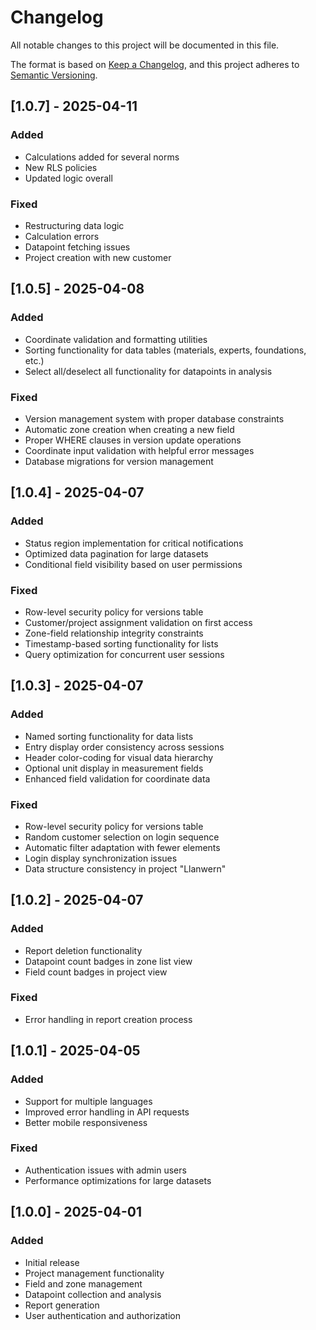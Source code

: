 # Changelog

All notable changes to this project will be documented in this file.

The format is based on [Keep a Changelog](https://keepachangelog.com/en/1.0.0/),
and this project adheres to [Semantic Versioning](https://semver.org/spec/v2.0.0.html).

## [1.0.7] - 2025-04-11
### Added
- Calculations added for several norms
- New RLS policies
- Updated logic overall
### Fixed
- Restructuring data logic
- Calculation errors
- Datapoint fetching issues
- Project creation with new customer

## [1.0.5] - 2025-04-08
### Added
- Coordinate validation and formatting utilities
- Sorting functionality for data tables (materials, experts, foundations, etc.)
- Select all/deselect all functionality for datapoints in analysis
### Fixed
- Version management system with proper database constraints
- Automatic zone creation when creating a new field
- Proper WHERE clauses in version update operations
- Coordinate input validation with helpful error messages
- Database migrations for version management

## [1.0.4] - 2025-04-07
### Added
- Status region implementation for critical notifications
- Optimized data pagination for large datasets
- Conditional field visibility based on user permissions
### Fixed
- Row-level security policy for versions table
- Customer/project assignment validation on first access
- Zone-field relationship integrity constraints
- Timestamp-based sorting functionality for lists
- Query optimization for concurrent user sessions

## [1.0.3] - 2025-04-07
### Added
- Named sorting functionality for data lists
- Entry display order consistency across sessions
- Header color-coding for visual data hierarchy
- Optional unit display in measurement fields
- Enhanced field validation for coordinate data
### Fixed
- Row-level security policy for versions table
- Random customer selection on login sequence
- Automatic filter adaptation with fewer elements
- Login display synchronization issues
- Data structure consistency in project "Llanwern"

## [1.0.2] - 2025-04-07
### Added
- Report deletion functionality
- Datapoint count badges in zone list view
- Field count badges in project view
### Fixed
- Error handling in report creation process

## [1.0.1] - 2025-04-05
### Added
- Support for multiple languages
- Improved error handling in API requests
- Better mobile responsiveness
### Fixed
- Authentication issues with admin users
- Performance optimizations for large datasets

## [1.0.0] - 2025-04-01
### Added
- Initial release
- Project management functionality
- Field and zone management
- Datapoint collection and analysis
- Report generation
- User authentication and authorization
